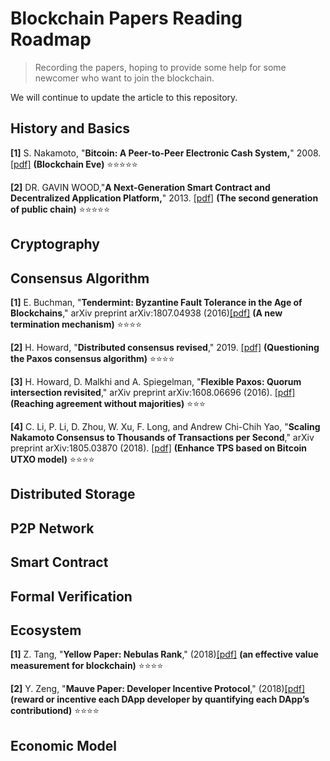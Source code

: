 # Blockchain Papers Reading Roadmap

> Recording the papers, hoping to provide some help for some newcomer who want to join the blockchain.



We will continue to update the article to this repository.

## History and Basics

**[1]** S. Nakamoto, "**Bitcoin: A Peer-to-Peer Electronic Cash System,**" 2008. [[pdf]](https://bitcoin.org/bitcoin.pdf) **(Blockchain Eve)** ⭐️⭐️⭐️⭐️⭐️

**[2]** DR. GAVIN WOOD,"**A Next-Generation Smart Contract and Decentralized Application Platform,**" 2013. [[pdf]](<https://github.com/ethereum/wiki/wiki/White-Paper>) **(The second generation of public chain)** ⭐️⭐️⭐️⭐️⭐️

## Cryptography

## Consensus Algorithm

**[1]** E. Buchman, "**Tendermint: Byzantine Fault Tolerance in the Age of Blockchains**," arXiv preprint arXiv:1807.04938 (2016)[[pdf]](<https://allquantor.at/blockchainbib/pdf/buchman2016tendermint.pdf>) **(A new termination mechanism)** ⭐️⭐️⭐️⭐️

**[2]** H. Howard, "**Distributed consensus revised**," 2019. [[pdf]](<https://www.cl.cam.ac.uk/techreports/UCAM-CL-TR-935.pdf>) **(Questioning the Paxos consensus algorithm)** ⭐️⭐️⭐️⭐️

**[3]** H. Howard, D. Malkhi and A. Spiegelman,  "**Flexible Paxos: Quorum intersection revisited**," arXiv preprint arXiv:1608.06696 (2016). [[pdf]](<https://arxiv.org/pdf/1608.06696.pdf>) **(Reaching agreement without majorities)** ⭐️⭐️⭐️

**[4]** C. Li, P. Li, D. Zhou, W. Xu, F. Long, and Andrew Chi-Chih Yao,  "**Scaling Nakamoto Consensus to Thousands of Transactions per Second**," arXiv preprint arXiv:1805.03870 (2018). [[pdf]](<https://arxiv.org/pdf/1805.03870.pdf>) **(Enhance TPS based on Bitcoin UTXO model)** ⭐️⭐️⭐️⭐️



## Distributed Storage

## P2P Network

## Smart Contract

## Formal Verification

## Ecosystem

**[1]** Z. Tang, "**Yellow Paper: Nebulas Rank**," (2018)[[pdf]](https://nebulas.io/docs/NebulasYellowpaper.pdf) **(an effective value measurement for blockchain)** ⭐️⭐️⭐️⭐️

**[2]** Y. Zeng, "**Mauve Paper: Developer Incentive Protocol**," (2018)[[pdf]](<https://nebulas.io/docs/NebulasMauvepaper.pdf>) **(reward or incentive each DApp developer by quantifying each DApp’s contributiond)** ⭐️⭐️⭐️⭐️

## Economic Model

